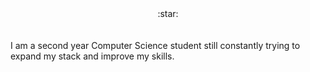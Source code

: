 <div align="center">:star:</div>
<br>
<br>
I am a second year Computer Science student still constantly trying to expand my stack and improve my skills.
                   
                   
